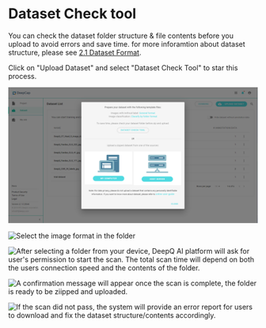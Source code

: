 # Dataset Check tool

You can check the dataset folder structure & file contents before you upload to avoid errors and save time. for more inforamtion about dataset structure, please see [2.1 Dataset Format](../upload-dataset.md).&#x20;

Click on "Upload Dataset" and select "Dataset Check Tool" to star this process.

![Running the "Dataset Check Tool" before uploading the zipped file may save you precious time](../../.gitbook/assets/con-2-6-1.png)

![Select the image format in the folder](../../.gitbook/assets/con-2-3-1-1\_new.png)

![After selecting a folder from your device, DeepQ AI platform will ask for user's permission to start the scan. The total scan time will depend on both the users connection speed and the contents of the folder.](../../.gitbook/assets/con-2-3-1-2\_new.png)

![A confirmation message will appear once the scan is complete, the folder is ready to be ziipped and uploaded.](../../.gitbook/assets/con-2-3-1-3\_new.png)

![If the scan did not pass, the system will provide an error report for users to download and fix the dataset structure/contents accordingly.](../../.gitbook/assets/con-2-3-1-4\_new.png)
